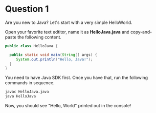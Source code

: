 # Question 1

Are you new to Java? Let's start with a very simple HelloWorld.

Open your favorite text edtitor, name it as **HelloJava.java** and copy-and-paste the following content.

```java
public class HelloJava {

  public static void main(String[] args) {
     System.out.println("Hello, Java!");
  }
}
```

You need to have Java SDK first. Once you have that, run the following commands in sequence.

```bash
javac HelloJava.java
java HelloJava
```

Now, you should see "Hello, World" printed out in the console!
